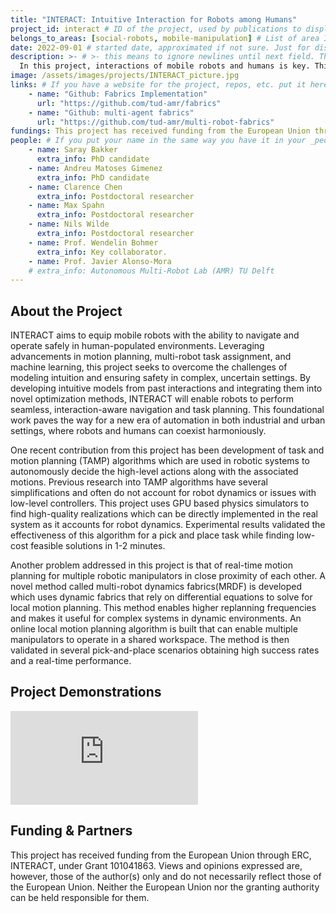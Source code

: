 ```yaml
---
title: "INTERACT: Intuitive Interaction for Robots among Humans"
project_id: interact # ID of the project, used by publications to display in this project.
belongs_to_areas: [social-robots, mobile-manipulation] # List of area IDs, separated by commas.
date: 2022-09-01 # started date, approximated if not sure. Just for display purposes and ordering
description: >- # >- this means to ignore newlines until next field. This is the project description, displayed in the project's card"
  In this project, interactions of mobile robots and humans is key. This concept is considered on multiple spatio-temporal granularities ranging from individual interactions to the macro interaction of a robot fleet with humans, and from short term (local) to long term (global) effects of the interaction. 
image: /assets/images/projects/INTERACT_picture.jpg
links: # If you have a website for the project, repos, etc. put it here.
    - name: "Github: Fabrics Implementation"
      url: "https://github.com/tud-amr/fabrics"
    - name: "Github: multi-agent fabrics"
      url: "https://github.com/tud-amr/multi-robot-fabrics"
fundings: This project has received funding from the European Union through an ERC Starting Grant.
people: # If you put your name in the same way you have it in your _people entry, your preferred link will be added. extra_info is optional.
    - name: Saray Bakker 
      extra_info: PhD candidate
    - name: Andreu Matoses Gimenez
      extra_info: PhD candidate
    - name: Clarence Chen
      extra_info: Postdoctoral researcher
    - name: Max Spahn
      extra_info: Postdoctoral researcher
    - name: Nils Wilde
      extra_info: Postdoctoral researcher
    - name: Prof. Wendelin Bohmer 
      extra_info: Key collaborator.
    - name: Prof. Javier Alonso-Mora
    # extra_info: Autonomous Multi-Robot Lab (AMR) TU Delft
---
```

<!-- Here you put the main body of the page, in markdown. You can also mix in html, or change this .md to .html -->
<!-- The fields of People, Funding, Links and Publications will be generated automatically -->

## About the Project

INTERACT aims to equip mobile robots with the ability to navigate and operate safely in human-populated environments. Leveraging advancements in motion planning, multi-robot task assignment, and machine learning, this project seeks to overcome the challenges of modeling intuition and ensuring safety in complex, uncertain settings. By developing intuitive models from past interactions and integrating them into novel optimization methods, INTERACT will enable robots to perform seamless, interaction-aware navigation and task planning. This foundational work paves the way for a new era of automation in both industrial and urban settings, where robots and humans can coexist harmoniously.

One recent contribution from this project has been development of task and motion planning (TAMP) algorithms which are used in robotic systems to autonomously decide the high-level actions along with the associated motions. Previous research into TAMP algorithms have several simplifications and often do not account for robot dynamics or issues with low-level controllers. This project uses GPU based physics simulators to find high-quality realizations which can be directly implemented in the real system as it accounts for robot dynamics. Experimental results validated the effectiveness of this algorithm for a pick and place task while finding low-cost feasible solutions in 1-2 minutes. 

Another problem addressed in this project is that of real-time motion planning for multiple robotic manipulators in close proximity of each other. A novel method called multi-robot dynamics fabrics(MRDF) is developed which uses dynamic fabrics that rely on differential equations to solve for local motion planning. This method enables higher replanning frequencies and makes it useful for complex systems in dynamic environments. An online local motion planning algorithm is built that can enable multiple manipulators to operate in a shared workspace. The method is then validated in several pick-and-place scenarios obtaining high success rates and a real-time performance.   



## Project Demonstrations

<div class="ratio ratio-16x9">  
  <iframe src="https://www.youtube.com/embed/AldMFKnlW3M?si=X570HkJbSm7nanBI&mute=1" title="YouTube video player" frameborder="0" allow="accelerometer; autoplay; clipboard-write; encrypted-media; gyroscope; picture-in-picture; web-share" referrerpolicy="strict-origin-when-cross-origin" allowfullscreen>
  </iframe>
</div>

## Funding & Partners

This project has received funding from the European Union through ERC, INTERACT, under Grant 101041863. Views and opinions expressed are, however, those of the author(s) only and do not necessarily reflect those of the European Union. Neither the European Union nor the granting authority can be held responsible for them.
